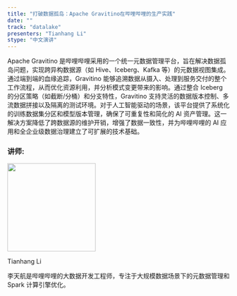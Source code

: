 ```yaml
---
title: "打破数据孤岛：Apache Gravitino在哔哩哔哩的生产实践"
date: ""
track: "datalake"
presenters: "Tianhang Li"
stype: "中文演讲"
---
```


Apache Gravitino 是哔哩哔哩采用的一个统一元数据管理平台，旨在解决数据孤岛问题，实现跨异构数据源（如 Hive、Iceberg、Kafka 等）的元数据视图集成。通过端到端的血缘追踪，Gravitino 能够追溯数据从摄入、处理到服务交付的整个工作流程，从而优化资源利用，并分析模式变更带来的影响。通过整合 Iceberg 的分区策略（如截断/分桶）和分支特性，Gravitino 支持灵活的数据版本控制、多流数据拼接以及隔离的测试环境。对于人工智能驱动的场景，该平台提供了系统化的训练数据集分区和模型版本管理，确保了可重复性和简化的 AI 资产管理。这一解决方案降低了跨数据源的维护开销，增强了数据一致性，并为哔哩哔哩的 AI 应用和全企业级数据治理建立了可扩展的技术基础。

### 讲师:

<img src="https://sessionize.com/image/1f8c-400o400o1-HBNHNwxpA2kUNRMibne31Z.jpg" width="200" /><br/>

Tianhang Li

李天航是哔哩哔哩的大数据开发工程师，专注于大规模数据场景下的元数据管理和 Spark 计算引擎优化。